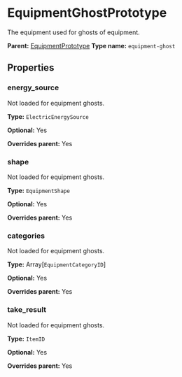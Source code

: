 # EquipmentGhostPrototype

The equipment used for ghosts of equipment.

**Parent:** [EquipmentPrototype](EquipmentPrototype.md)
**Type name:** `equipment-ghost`

## Properties

### energy_source

Not loaded for equipment ghosts.

**Type:** `ElectricEnergySource`

**Optional:** Yes

**Overrides parent:** Yes

### shape

Not loaded for equipment ghosts.

**Type:** `EquipmentShape`

**Optional:** Yes

**Overrides parent:** Yes

### categories

Not loaded for equipment ghosts.

**Type:** Array[`EquipmentCategoryID`]

**Optional:** Yes

**Overrides parent:** Yes

### take_result

Not loaded for equipment ghosts.

**Type:** `ItemID`

**Optional:** Yes

**Overrides parent:** Yes

